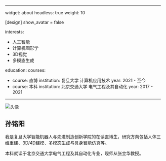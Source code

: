 <!-- ---
# Use the Intro widget of the Blog template
widget: about.avatar
# design:
#   css_class: avatar-right

author: admin
# widget: about

# This file represents a page section.
headless: true

# Order that this section will appear in.
weight: 10
# design:
#  background:
#    color: '#090a0b'
#    text_color_light: true
#    video:
#      path:  # enter filename of a video in /assets/media
#  css_class: fullscreen
interests:
- 人工智能
- 计算机图形学
- 3D视觉
- 多模态生成

education:
 courses:
 - course: 直博
   institution: 复旦大学 计算机应用技术
   year: 2021 - 至今
 - course: 本科
   institution: 北京交通大学 电气工程及其自动化
   year: 2017 - 2021

---

👋 Hi, there! I'm **Alice**, a machine learning researcher at Netflix.
{style="font-size: 1.2rem; background: #FFB76B; background: linear-gradient(to right, #FFB76B 0%, #FFA73D 30%, #FF7C00 60%, #FF7F04 100%); -webkit-background-clip: text; -webkit-text-fill-color: transparent;"}

Check out my [resumé](about/) and portfolio below 😍 -->


---
widget: about
headless: true
weight: 10

[design]
  show_avatar = false

interests:
- 人工智能
- 计算机图形学
- 3D视觉
- 多模态生成

education:
 courses:
 - course: 直博
   institution: 复旦大学 计算机应用技术
   year: 2021 - 至今
 - course: 本科
   institution: 北京交通大学 电气工程及其自动化
   year: 2017 - 2021
---

<div class="about-avatar-container">
  <img src="W:\AboutMe\content\authors\admin\avatar.jpg" alt="头像" class="avatar">
  <div class="intro-text">
    <h2>孙铭阳</h2>
    <p>我是复旦大学智能机器人与先进制造创新学院的在读直博生，研究方向包括人体三维重建、3D/4D建模、多模态生成与具身智能仿真等。</p>
    <p>本科就读于北京交通大学电气工程及其自动化专业，现师从张立华教授。</p>
  </div>
</div>